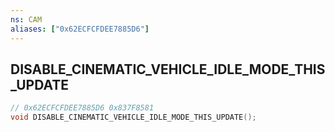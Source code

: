 ```yaml
---
ns: CAM
aliases: ["0x62ECFCFDEE7885D6"]
---
```

## DISABLE_CINEMATIC_VEHICLE_IDLE_MODE_THIS_UPDATE

```c
// 0x62ECFCFDEE7885D6 0x837F8581
void DISABLE_CINEMATIC_VEHICLE_IDLE_MODE_THIS_UPDATE();
```



